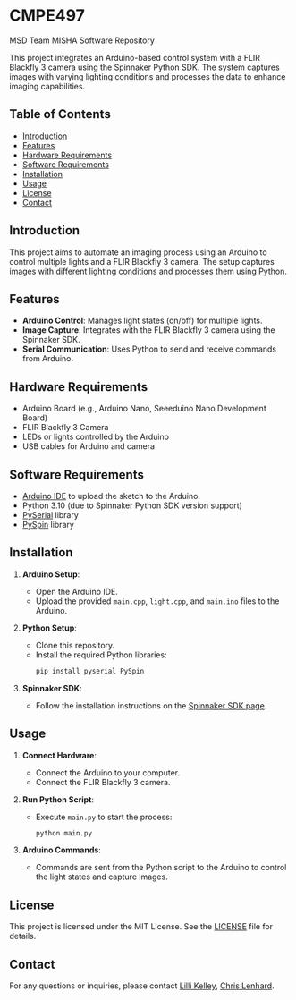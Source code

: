 # CMPE497
MSD Team MISHA Software Repository

This project integrates an Arduino-based control system with a FLIR Blackfly 3 camera using the Spinnaker Python SDK. The system captures images with varying lighting conditions and processes the data to enhance imaging capabilities.

## Table of Contents

- [Introduction](#introduction)
- [Features](#features)
- [Hardware Requirements](#hardware-requirements)
- [Software Requirements](#software-requirements)
- [Installation](#installation)
- [Usage](#usage)
- [License](#license)
- [Contact](#contact)

## Introduction

This project aims to automate an imaging process using an Arduino to control multiple lights and a FLIR Blackfly 3 camera. The setup captures images with different lighting conditions and processes them using Python.

## Features

- **Arduino Control**: Manages light states (on/off) for multiple lights.
- **Image Capture**: Integrates with the FLIR Blackfly 3 camera using the Spinnaker SDK.
- **Serial Communication**: Uses Python to send and receive commands from Arduino.

## Hardware Requirements

- Arduino Board (e.g., Arduino Nano, Seeeduino Nano Development Board)
- FLIR Blackfly 3 Camera
- LEDs or lights controlled by the Arduino
- USB cables for Arduino and camera

## Software Requirements

- [Arduino IDE](https://www.arduino.cc/en/software) to upload the sketch to the Arduino.
- Python 3.10 (due to Spinnaker Python SDK version support)
- [PySerial](https://pythonhosted.org/pyserial/) library
- [PySpin](https://github.com/Teledyne-MV/Spinnaker-Examples) library

## Installation

1. **Arduino Setup**:
   - Open the Arduino IDE.
   - Upload the provided `main.cpp`, `light.cpp`, and `main.ino` files to the Arduino.

2. **Python Setup**:
   - Clone this repository.
   - Install the required Python libraries:
     ```sh
     pip install pyserial PySpin
     ```

3. **Spinnaker SDK**:
   - Follow the installation instructions on the [Spinnaker SDK page](https://www.flir.com/products/spinnaker-sdk/).

## Usage

1. **Connect Hardware**:
   - Connect the Arduino to your computer.
   - Connect the FLIR Blackfly 3 camera.

2. **Run Python Script**:
   - Execute `main.py` to start the process:
     ```sh
     python main.py
     ```

3. **Arduino Commands**:
   - Commands are sent from the Python script to the Arduino to control the light states and capture images.

## License

This project is licensed under the MIT License. See the [LICENSE](LICENSE) file for details.

## Contact

For any questions or inquiries, please contact [Lilli Kelley](mailto:lmk8240@rit.edu), [Chris Lenhard](mailto:cml4608@rit.edu).
